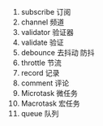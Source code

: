 1. subscribe 订阅
2. channel 频道
3. validator 验证器
4. validate 验证
5. debounce 去抖动 防抖
6. throttle 节流
7. record 记录
8. comment 评论
9. Microtask 微任务
10. Macrotask 宏任务
11. queue 队列